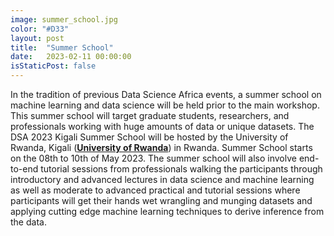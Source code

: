 ```yaml
---
image: summer_school.jpg
color: "#D33"
layout: post
title:  "Summer School"
date:   2023-02-11 00:00:00
isStaticPost: false
---
```

In the tradition of previous Data Science Africa events, a summer school on machine learning and data science will be held prior to the main workshop. This summer school will target graduate students, researchers, and professionals working with huge amounts of data or unique datasets. The DSA 2023 Kigali Summer School will be hosted by the University of Rwanda, Kigali (<b><a target="_blank" href="https://ur.ac.rw/">University of Rwanda</a></b>) in Rwanda. Summer School starts on the 08th to 10th of May 2023. The summer school will also involve end-to-end tutorial sessions from professionals walking the participants through introductory and advanced lectures in data science and machine learning as well as moderate to advanced practical and tutorial sessions where participants will get their hands wet wrangling and munging datasets and applying cutting edge machine learning techniques to derive inference from the data.


<!--To this end, we require that participants are well versed in the basics of the technologies and languages that will be used in the summer school. Particularly we want to make sure participants have sufficient base skills in Python programming, Data Science, and Machine learning. You are required to <b><a target="_blank" href="https://bit.ly/39mqlpt">DOWNLOAD</a></b> the corresponding notebook complete the notebook and then fill out the registration form below that requires you to upload the ZIP file of the completed notebook. -->
<!--Register by submitting your Notebooks <b><a target="_blank" href="https://forms.gle/6Jbn3EDDWtAutY3Q9">here</a></b>-->



<!--For more info, contact us at [dsakampala2020@gmail.com](mailto:dsakampala2020@gmail.com)-->
